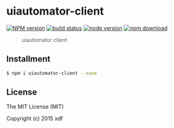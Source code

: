 # uiautomator-client

[![NPM version][npm-image]][npm-url]
[![build status][travis-image]][travis-url]
[![node version][node-image]][node-url]
[![npm download][download-image]][download-url]

[npm-image]: https://img.shields.io/npm/v/uiautomator-client.svg?style=flat-square
[npm-url]: https://npmjs.org/package/uiautomator-client
[travis-image]: https://img.shields.io/travis/xudafeng/uiautomator-client.svg?style=flat-square
[travis-url]: https://travis-ci.org/xudafeng/uiautomator-client
[node-image]: https://img.shields.io/badge/node.js-%3E=_0.10-green.svg?style=flat-square
[node-url]: http://nodejs.org/download/
[download-image]: https://img.shields.io/npm/dm/uiautomator-client.svg?style=flat-square
[download-url]: https://npmjs.org/package/uiautomator-client

> uiautomator client

## Installment

```bash
$ npm i uiautomator-client --save
```

## License

The MIT License (MIT)

Copyright (c) 2015 xdf
